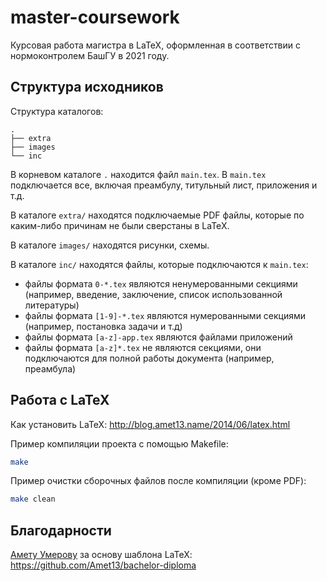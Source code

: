 master-coursework
================

Курсовая работа магистра в LaTeX, оформленная в соответствии с нормоконтролем БашГУ в 2021 году.

Структура исходников
--------------------

Структура каталогов:

```
.
├── extra
├── images
└── inc
```

В корневом каталоге `.` находится файл `main.tex`.
В `main.tex` подключается все, включая преамбулу, титульный лист, приложения и т.д.

В каталоге `extra/` находятся подключаемые PDF файлы, которые по каким-либо причинам не были сверстаны в LaTeX.

В каталоге `images/` находятся рисунки, схемы.

В каталоге `inc/` находятся файлы, которые подключаются к `main.tex`:

* файлы формата `0-*.tex` являются ненумерованными секциями (например, введение, заключение, список использованной литературы)
* файлы формата `[1-9]-*.tex` являются нумерованными секциями (например, постановка задачи и т.д)
* файлы формата `[a-z]-app.tex` являются файлами приложений
* файлы формата `[a-z]*.tex` не являются секциями, они подключаются для полной работы документа (например, преамбула)

Работа с LaTeX
--------------

Как установить LaTeX: http://blog.amet13.name/2014/06/latex.html

Пример компиляции проекта с помощью Makefile:

```bash
make
```

Пример очистки сборочных файлов после компиляции (кроме PDF):

```bash
make clean
```

Благодарности
-------------

[Амету Умерову](https://github.com/Amet13) за основу шаблона LaTeX: https://github.com/Amet13/bachelor-diploma
